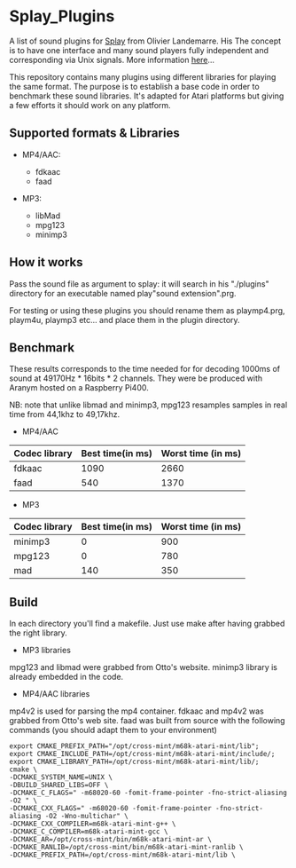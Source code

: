 # Splay_Plugins
A list of sound plugins for [Splay](http://ol.lutece.net/telechargement/opensource/splay.zip) from Olivier Landemarre. His The concept is to have one interface and many sound players fully independent and corresponding via Unix signals.
More information [here](https://www.atari-forum.com/viewtopic.php?p=445499&hilit=splay)...

This repository contains many plugins using different libraries for playing the same format.
The purpose is to establish a base code in order to benchmark these sound libraries.
It's adapted for Atari platforms but giving a few efforts it should work on any platform.

## Supported formats & Libraries

* MP4/AAC:
    * fdkaac
    * faad

* MP3:
    * libMad
    * mpg123
    * minimp3

## How it works

Pass the sound file as argument to splay: it will search in his "./plugins" directory for an executable named play"sound extension".prg.

For testing or using these plugins you should rename them as playmp4.prg, playm4u, playmp3 etc... and place them in the plugin directory.

## Benchmark

These results corresponds to the time needed for for decoding 1000ms of sound at 49170Hz * 16bits * 2 channels. They were be produced with Aranym hosted on a Raspberry Pi400.

NB: note that unlike libmad and minimp3, mpg123 resamples samples in real time from 44,1khz to 49,17khz.

* MP4/AAC

| Codec library | Best time(in ms) | Worst time (in ms) |
| ------------- | ---------------- | ------------------ |
| fdkaac        | 1090             | 2660               | 
| faad          | 540              | 1370               | 

* MP3

| Codec library | Best time(in ms) | Worst time (in ms) |
| ------------- | ---------------- | ------------------ |
| minimp3       | 0                | 900                | 
| mpg123        | 0                | 780                | 
| mad           | 140              | 350                | 

## Build

In each directory you'll find a makefile. Just use make after having grabbed the right library.

* MP3 libraries

mpg123 and libmad were grabbed from Otto's website.
minimp3 library is already embedded in the code.

* MP4/AAC libraries

mp4v2 is used for parsing the mp4 container.
fdkaac and mp4v2 was grabbed from Otto's web site.
faad was built from source with the following commands (you should adapt them to your environment)

```console
export CMAKE_PREFIX_PATH="/opt/cross-mint/m68k-atari-mint/lib";
export CMAKE_INCLUDE_PATH=/opt/cross-mint/m68k-atari-mint/include/;
export CMAKE_LIBRARY_PATH=/opt/cross-mint/m68k-atari-mint/lib/;
cmake \
-DCMAKE_SYSTEM_NAME=UNIX \
-DBUILD_SHARED_LIBS=OFF \
-DCMAKE_C_FLAGS=" -m68020-60 -fomit-frame-pointer -fno-strict-aliasing -O2 " \
-DCMAKE_CXX_FLAGS=" -m68020-60 -fomit-frame-pointer -fno-strict-aliasing -O2 -Wno-multichar" \
-DCMAKE_CXX_COMPILER=m68k-atari-mint-g++ \
-DCMAKE_C_COMPILER=m68k-atari-mint-gcc \
-DCMAKE_AR=/opt/cross-mint/bin/m68k-atari-mint-ar \
-DCMAKE_RANLIB=/opt/cross-mint/bin/m68k-atari-mint-ranlib \
-DCMAKE_PREFIX_PATH=/opt/cross-mint/m68k-atari-mint/lib \
```


